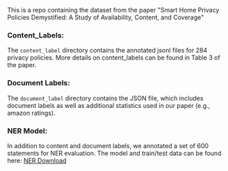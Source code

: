 This is a repo containing the dataset from the paper "Smart Home Privacy Policies Demystified: A Study of Availability, Content, and Coverage"

### Content_Labels:
The `content_label` directory contains the annotated jsonl files for 284 privacy policies. More details on content_labels can be found in Table 3 of the paper.

### Document Labels:
The `document_label` directory contains the JSON file, which includes document labels as well as additional statistics used in our paper (e.g., amazon ratings).

### NER Model:
In addition to content and document labels, we annotated a set of 600 statements for NER evaluation. The model and train/test data can be found here: [NER Download](https://drive.google.com/drive/folders/1Dqxi3T_TARNRXVct1UWOCzxKiKfWWBkB?usp=sharing)

